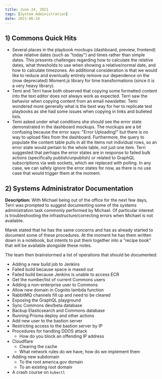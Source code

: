 ```yaml
---
title: June 24, 2021
tags: [System Administration]
date: 2021-06-24
---
```


## 1) Commons Quick Hits

- Several places in the playbook mockups (dashboard, preview, frontend) show relative dates (such as "today") and times rather than simple dates. This presents challenges regarding how to calculate the relative dates, what thresholds to use when showing a relative/normal date, and how to calculate timezones. An additional consideration is that we would like to reduce and eventually entirely remove our dependence on the (now deprecated) Moment.js library for time transformations (since it is a very heavy library).
- Temi and Terri have both observed that copying some formatted content into the text editor does not always work as expected. Terri saw the behavior when copying content from an email newsletter. Temi wondered more generally what is the best way for her to replicate test playbooks as she had some issues when copying in links and bulleted lists.
- Temi asked under what conditions she should see the error state demonstrated in the dashboard mockups. The mockups are a bit confusing because the error says: "Error Uploading!" but there is no way to upload files from the dashboard. Furthermore, the query to populate the content table pulls in all the items not individual rows, so an error state would pertain to the whole table, not just one item. Terri suggested that perhaps the error states are in response to failed bulk actions (specifically publish/unpublish) or related to GraphQL subscriptions via web sockets, which we replaced with polling. In any case, we can safely ignore the error states for now, as there is no use case that would trigger them at the moment.

## 2) Systems Administrator Documentation

**Description:** With Michael being out of the office for the next few days, Terri was prompted to suggest documenting some of the systems administration task commonly performed by Michael. Of particular interest is troubleshooting the infrastructure/correcting errors when Michael is not available.

Marek stated that he has the same concerns and has as already started to document some of these procedures. At the moment he has them written down in a notebook, but intents to put them together into a "recipe book" that will be available alongside these notes.

The team then brainstormed a list of operations that should be documented:

- Adding a new build job to Jenkins
- Failed build because space is maxed out
- Failed build because Jenkins is unable to access ECR
- Get the number/list of current Commons users
- Adding a non-enterprise user to Commons
- Allow new domain in Cognito lambda function
- RabbitMQ channels fill up and need to be cleared
- Exposing the GraphQL playground
- Sync Commons dev/beta database
- Backup Elasticsearch and Commons database
- Running Prisma deploy and other actions
- Add new user to the bastion server
- Restricting access to the bastion server by IP
- Procedures for handling DDOS attack
  - How do you block an offending IP address
- Cloudflare
  - Clearing the cache
  - What network rules do we have, how do we implement them
- Adding new subdomain
  - To the root america.gov domain
  - To an existing root domain
- A crash course on `kubectl`
